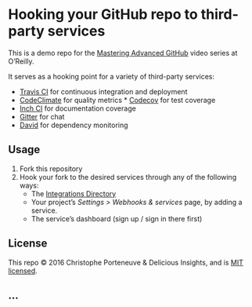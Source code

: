 Hooking your GitHub repo to third-party services
================================================

This is a demo repo for the [Mastering Advanced GitHub](#FIXME) video series at O’Reilly.

It serves as a hooking point for a variety of third-party services:

   *  [Travis CI](https://travis-ci.org/) for continuous integration and deployment
   * [CodeClimate](https://codeclimate.com/) for quality metrics
    * [Codecov](https://codecov.io/) for test coverage
  * [Inch CI](https://inch-ci.org/) for documentation coverage
  * [Gitter](https://gitter.im/) for chat
  * [David](http://david-dm.org/) for dependency monitoring

Usage
-----

  1. Fork this repository
  2. Hook your fork to the desired services through any of the following ways:
     - The [Integrations Directory](https://github.com/integrations/feature/code)
     - Your project’s *Settings > Webhooks & services* page, by adding a service.
     - The service’s dashboard (sign up / sign in there first)

License
-------

This repo © 2016 Christophe Porteneuve & Delicious Insights, and is [MIT licensed](/LICENSE).



...
--- 
